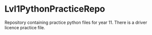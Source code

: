 # Lvl1PythonPracticeRepo
Repository containing practice python files for year 11.
There is a driver licence practice file.
